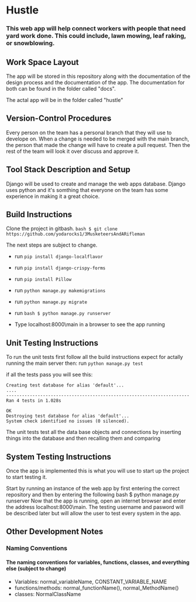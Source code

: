 # Hustle

### This web app will help connect workers with people that need yard work done. This could include, lawn mowing, leaf raking, or snowblowing. 

## Work Space Layout

The app will be stored in this repository along with the documentation of the design process and the documentation of the app. The documentation for both can be found in the folder called "docs".

The actal app will be in the folder called "hustle"

## Version-Control Procedures

Every person on the team has a personal branch that they will use to develope on. When a change is needed to be merged with the main branch, the person that made the change will have to create a pull request. Then the rest of the team will look it over discuss and approve it. 

## Tool Stack Description and Setup

Django will be used to create and manage the web apps database. Django uses python and it's somthing that everyone on the team has some experience in making it a great choice.

## Build Instructions

Clone the project in gitbash. ``` bash $ git clone https://github.com/yodarocks1/3MusketeersAndARifleman ```

The next steps are subject to change.

- run ``` pip install django-localflavor ```

- run ``` pip install django-crispy-forms ```

- run ``` pip install Pillow ```

- run ``` python manage.py makemigrations ```

- run ``` python manage.py migrate ```

- run ``` bash $ python manage.py runserver ```

- Type localhost:8000\main in a browser to see the app running

## Unit Testing Instructions

To run the unit tests first follow all the build instructions expect for actally running the main server then:
run ``` python manage.py test ```

if all the tests pass you will see this:

```
Creating test database for alias 'default'...
....
----------------------------------------------------------------------
Ran 4 tests in 1.028s

OK
Destroying test database for alias 'default'...
System check identified no issues (0 silenced).
```

The unit tests test all the data base objects and connections by inserting things into the database and then recalling them and comparing

## System Testing Instructions

Once the app is implemented this is what you will use to start up the project to start testing it.

Start by running an instance of the web app by first entering the correct repository and then by entering the following bash $ python manage.py runserver  Now
that the app is running, open an internet browser and enter the address localhost:8000\main. The testing username and pasword will be described later but will allow the user to test every system in the app.

## Other Development Notes

### Naming Conventions
#### The naming conventions for variables, functions, classes, and everything else (subject to change)
- Variables: normal_variableName, CONSTANT_VARIABLE_NAME
- functions/methods: normal_functionName(), normal_MethodName()
- classes: NormalClassName


